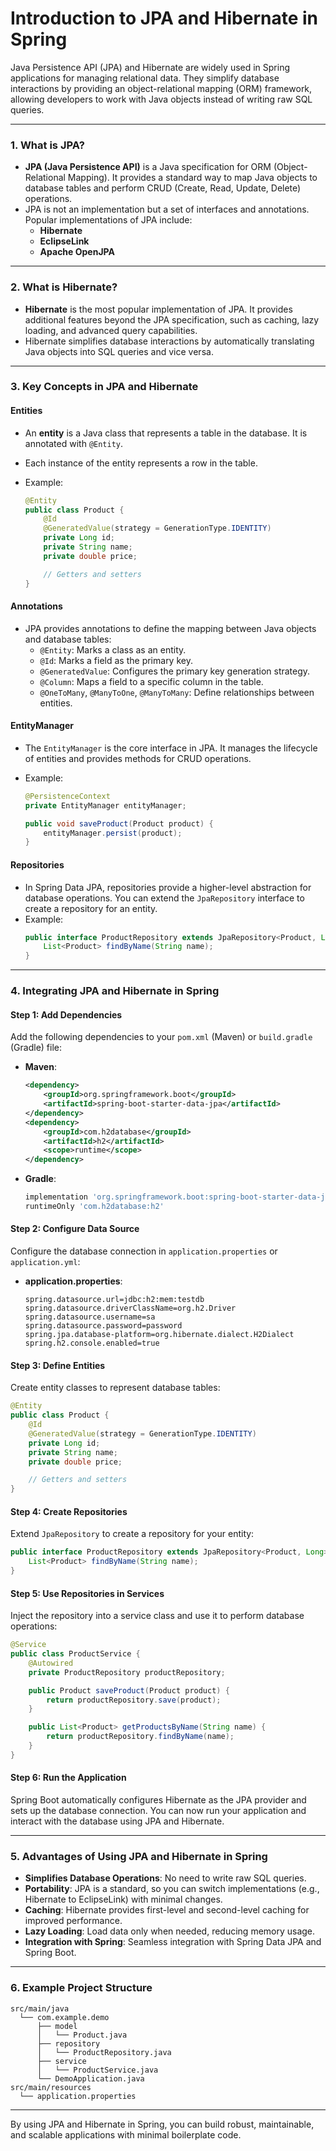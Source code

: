 # Introduction to JPA and Hibernate in Spring

Java Persistence API (JPA) and Hibernate are widely used in Spring applications
for managing relational data. They simplify database interactions by providing
an object-relational mapping (ORM) framework, allowing developers to work with
Java objects instead of writing raw SQL queries.

---

### **1. What is JPA?**

- **JPA (Java Persistence API)** is a Java specification for ORM
  (Object-Relational Mapping). It provides a standard way to map Java objects to
  database tables and perform CRUD (Create, Read, Update, Delete) operations.
- JPA is not an implementation but a set of interfaces and annotations. Popular
  implementations of JPA include:
  - **Hibernate**
  - **EclipseLink**
  - **Apache OpenJPA**

---

### **2. What is Hibernate?**

- **Hibernate** is the most popular implementation of JPA. It provides
  additional features beyond the JPA specification, such as caching, lazy
  loading, and advanced query capabilities.
- Hibernate simplifies database interactions by automatically translating Java
  objects into SQL queries and vice versa.

---

### **3. Key Concepts in JPA and Hibernate**

#### **Entities**

- An **entity** is a Java class that represents a table in the database. It is
  annotated with `@Entity`.
- Each instance of the entity represents a row in the table.
- Example:

  ```java
  @Entity
  public class Product {
      @Id
      @GeneratedValue(strategy = GenerationType.IDENTITY)
      private Long id;
      private String name;
      private double price;

      // Getters and setters
  }
  ```

#### **Annotations**

- JPA provides annotations to define the mapping between Java objects and
  database tables:
  - `@Entity`: Marks a class as an entity.
  - `@Id`: Marks a field as the primary key.
  - `@GeneratedValue`: Configures the primary key generation strategy.
  - `@Column`: Maps a field to a specific column in the table.
  - `@OneToMany`, `@ManyToOne`, `@ManyToMany`: Define relationships between
    entities.

#### **EntityManager**

- The `EntityManager` is the core interface in JPA. It manages the lifecycle of
  entities and provides methods for CRUD operations.
- Example:

  ```java
  @PersistenceContext
  private EntityManager entityManager;

  public void saveProduct(Product product) {
      entityManager.persist(product);
  }
  ```

#### **Repositories**

- In Spring Data JPA, repositories provide a higher-level abstraction for
  database operations. You can extend the `JpaRepository` interface to create a
  repository for an entity.
- Example:
  ```java
  public interface ProductRepository extends JpaRepository<Product, Long> {
      List<Product> findByName(String name);
  }
  ```

---

### **4. Integrating JPA and Hibernate in Spring**

#### **Step 1: Add Dependencies**

Add the following dependencies to your `pom.xml` (Maven) or `build.gradle`
(Gradle) file:

- **Maven**:

  ```xml
  <dependency>
      <groupId>org.springframework.boot</groupId>
      <artifactId>spring-boot-starter-data-jpa</artifactId>
  </dependency>
  <dependency>
      <groupId>com.h2database</groupId>
      <artifactId>h2</artifactId>
      <scope>runtime</scope>
  </dependency>
  ```

- **Gradle**:
  ```groovy
  implementation 'org.springframework.boot:spring-boot-starter-data-jpa'
  runtimeOnly 'com.h2database:h2'
  ```

#### **Step 2: Configure Data Source**

Configure the database connection in `application.properties` or
`application.yml`:

- **application.properties**:
  ```properties
  spring.datasource.url=jdbc:h2:mem:testdb
  spring.datasource.driverClassName=org.h2.Driver
  spring.datasource.username=sa
  spring.datasource.password=password
  spring.jpa.database-platform=org.hibernate.dialect.H2Dialect
  spring.h2.console.enabled=true
  ```

#### **Step 3: Define Entities**

Create entity classes to represent database tables:

```java
@Entity
public class Product {
    @Id
    @GeneratedValue(strategy = GenerationType.IDENTITY)
    private Long id;
    private String name;
    private double price;

    // Getters and setters
}
```

#### **Step 4: Create Repositories**

Extend `JpaRepository` to create a repository for your entity:

```java
public interface ProductRepository extends JpaRepository<Product, Long> {
    List<Product> findByName(String name);
}
```

#### **Step 5: Use Repositories in Services**

Inject the repository into a service class and use it to perform database
operations:

```java
@Service
public class ProductService {
    @Autowired
    private ProductRepository productRepository;

    public Product saveProduct(Product product) {
        return productRepository.save(product);
    }

    public List<Product> getProductsByName(String name) {
        return productRepository.findByName(name);
    }
}
```

#### **Step 6: Run the Application**

Spring Boot automatically configures Hibernate as the JPA provider and sets up
the database connection. You can now run your application and interact with the
database using JPA and Hibernate.

---

### **5. Advantages of Using JPA and Hibernate in Spring**

- **Simplifies Database Operations**: No need to write raw SQL queries.
- **Portability**: JPA is a standard, so you can switch implementations (e.g.,
  Hibernate to EclipseLink) with minimal changes.
- **Caching**: Hibernate provides first-level and second-level caching for
  improved performance.
- **Lazy Loading**: Load data only when needed, reducing memory usage.
- **Integration with Spring**: Seamless integration with Spring Data JPA and
  Spring Boot.

---

### **6. Example Project Structure**

```
src/main/java
  └── com.example.demo
      ├── model
      │   └── Product.java
      ├── repository
      │   └── ProductRepository.java
      ├── service
      │   └── ProductService.java
      └── DemoApplication.java
src/main/resources
  └── application.properties
```

---

By using JPA and Hibernate in Spring, you can build robust, maintainable, and
scalable applications with minimal boilerplate code.